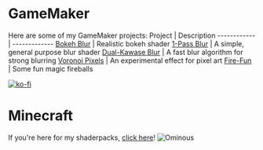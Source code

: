 # GameMaker 
Here are some of my GameMaker projects:
Project | Description
------------ | -------------
[Bokeh Blur](https://github.com/XorDev/Bokeh/wiki) | Realistic bokeh shader
[1-Pass Blur](https://github.com/XorDev/1PassBlur/wiki) | A simple, general purpose blur shader
[Dual-Kawase Blur](https://github.com/XorDev/Dual-Kawase/wiki) | A fast blur algorithm for strong blurring
[Voronoi Pixels](https://github.com/XorDev/GMS-Voronoi-Pixels/wiki) | An experimental effect for pixel art
[Fire-Fun](https://github.com/XorDev/Fire-Fun/wiki) | Some fun magic fireballs

[![ko-fi](https://ko-fi.com/img/githubbutton_sm.svg)](https://ko-fi.com/L4L31FAR9)

# Minecraft
If you're here for my shaderpacks, [click here](https://github.com/XorDev/Minecraft-Shaderpacks)!
![Ominous](https://camo.githubusercontent.com/4212119392f8920bab2fd5ac84923796686b97bdb6107cae9c087137d6dcf116/68747470733a2f2f692e696d6775722e636f6d2f536f5a673736522e706e67)
